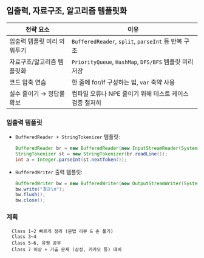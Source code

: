 ## 입출력, 자료구조, 알고리즘 템플릿화
| 전략 요소           | 이유                                              |
| --------------- | ----------------------------------------------- |
| 입출력 템플릿 미리 외워두기 | `BufferedReader`, `split`, `parseInt` 등 반복 구조   |
| 자료구조/알고리즘 템플릿화  | `PriorityQueue`, `HashMap`, `DFS/BFS` 템플릿 미리 저장 |
| 코드 압축 연습        | 한 줄에 for/if 구성하는 법, `var` 축약 사용                 |
| 실수 줄이기 → 정답률 확보 | 컴파일 오류나 NPE 줄이기 위해 테스트 케이스 검증 철저히               |


### 입출력 템플릿
- `BufferedReader + StringTokenizer` 템플릿:  
  ```java
  BufferedReader br = new BufferedReader(new InputStreamReader(System.in));
  StringTokenizer st = new StringTokenizer(br.readLine());
  int a = Integer.parseInt(st.nextToken());
  ```

- `BufferedWriter` 출력 템플릿:
  ```java 
  BufferedWriter bw = new BufferedWriter(new OutputStreamWriter(System.out));
  bw.write("결과\n");
  bw.flush();
  bw.close();
  ```


### 계획
```
  Class 1~2 빠르게 정리 (문법 리뷰 & 손 풀기)
  Class 3~4 
  Class 5~6, 유형 공부
  Class 7 이상 + 기출 문제 (삼성, 카카오 등) 대비
```
